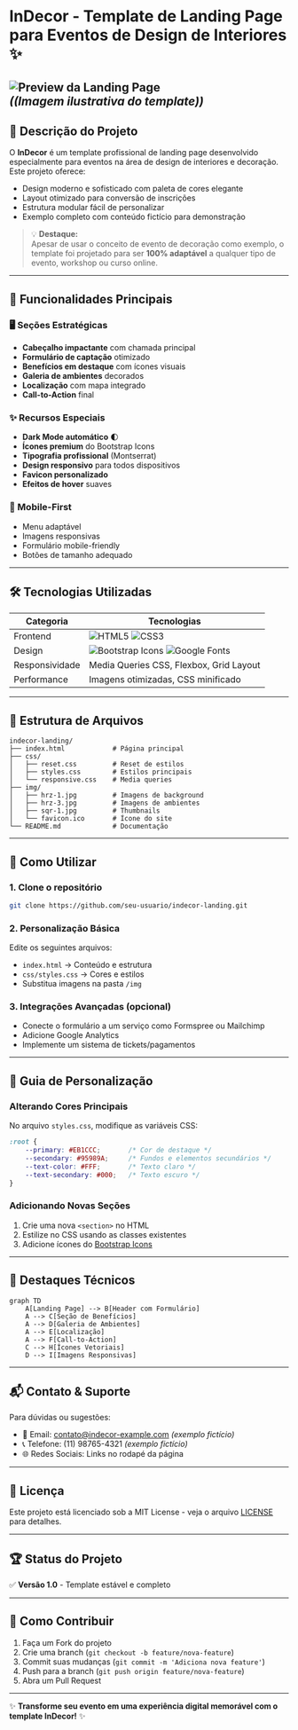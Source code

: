 # InDecor - Template de Landing Page para Eventos de Design de Interiores ✨

![Preview da Landing Page](https://i.imgur.com/sGNMpqb.jpeg)  
*((Imagem ilustrativa do template))*
---

## 📌 Descrição do Projeto

O **InDecor** é um template profissional de landing page desenvolvido especialmente para eventos na área de design de interiores e decoração. Este projeto oferece:

- Design moderno e sofisticado com paleta de cores elegante
- Layout otimizado para conversão de inscrições
- Estrutura modular fácil de personalizar
- Exemplo completo com conteúdo fictício para demonstração

> 💡 **Destaque:**  
> Apesar de usar o conceito de evento de decoração como exemplo, o template foi projetado para ser **100% adaptável** a qualquer tipo de evento, workshop ou curso online.

---

## 🎯 Funcionalidades Principais

### 🖥 Seções Estratégicas
- **Cabeçalho impactante** com chamada principal
- **Formulário de captação** otimizado
- **Benefícios em destaque** com ícones visuais
- **Galeria de ambientes** decorados
- **Localização** com mapa integrado
- **Call-to-Action** final

### ✨ Recursos Especiais
- **Dark Mode automático** 🌓
- **Ícones premium** do Bootstrap Icons
- **Tipografia profissional** (Montserrat)
- **Design responsivo** para todos dispositivos
- **Favicon personalizado**
- **Efeitos de hover** suaves

### 📱 Mobile-First
- Menu adaptável
- Imagens responsivas
- Formulário mobile-friendly
- Botões de tamanho adequado

---

## 🛠 Tecnologias Utilizadas

| Categoria       | Tecnologias                                                                 |
|-----------------|-----------------------------------------------------------------------------|
| Frontend        | ![HTML5](https://img.shields.io/badge/HTML5-E34F26?logo=html5&logoColor=white) ![CSS3](https://img.shields.io/badge/CSS3-1572B6?logo=css3&logoColor=white) |
| Design          | ![Bootstrap Icons](https://img.shields.io/badge/Bootstrap_Icons-7952B3?logo=bootstrap&logoColor=white) ![Google Fonts](https://img.shields.io/badge/Google_Fonts-4285F4?logo=google-fonts&logoColor=white) |
| Responsividade  | Media Queries CSS, Flexbox, Grid Layout                                    |
| Performance     | Imagens otimizadas, CSS minificado                                        |

---

## 📂 Estrutura de Arquivos

```
indecor-landing/
├── index.html            # Página principal
├── css/
│   ├── reset.css         # Reset de estilos
│   ├── styles.css        # Estilos principais
│   └── responsive.css    # Media queries
├── img/
│   ├── hrz-1.jpg         # Imagens de background
│   ├── hrz-3.jpg         # Imagens de ambientes
│   ├── sqr-1.jpg         # Thumbnails
│   └── favicon.ico       # Ícone do site
└── README.md             # Documentação
```

---

## 🚀 Como Utilizar

### 1. Clone o repositório
```bash
git clone https://github.com/seu-usuario/indecor-landing.git
```

### 2. Personalização Básica
Edite os seguintes arquivos:
- `index.html` → Conteúdo e estrutura
- `css/styles.css` → Cores e estilos
- Substitua imagens na pasta `/img`

### 3. Integrações Avançadas (opcional)
- Conecte o formulário a um serviço como Formspree ou Mailchimp
- Adicione Google Analytics
- Implemente um sistema de tickets/pagamentos

---

## 🎨 Guia de Personalização

### Alterando Cores Principais
No arquivo `styles.css`, modifique as variáveis CSS:
```css
:root {
    --primary: #EB1CCC;       /* Cor de destaque */
    --secondary: #95989A;     /* Fundos e elementos secundários */
    --text-color: #FFF;       /* Texto claro */
    --text-secondary: #000;   /* Texto escuro */
}
```

### Adicionando Novas Seções
1. Crie uma nova `<section>` no HTML
2. Estilize no CSS usando as classes existentes
3. Adicione ícones do [Bootstrap Icons](https://icons.getbootstrap.com/)

---

## 🌟 Destaques Técnicos

```mermaid
graph TD
    A[Landing Page] --> B[Header com Formulário]
    A --> C[Seção de Benefícios]
    A --> D[Galeria de Ambientes]
    A --> E[Localização]
    A --> F[Call-to-Action]
    C --> H[Ícones Vetoriais]
    D --> I[Imagens Responsivas]
```

---

## 📬 Contato & Suporte

Para dúvidas ou sugestões:

- 📧 Email: contato@indecor-example.com *(exemplo fictício)*
- 📞 Telefone: (11) 98765-4321 *(exemplo fictício)*
- 🌐 Redes Sociais: Links no rodapé da página

---

## 📜 Licença

Este projeto está licenciado sob a MIT License - veja o arquivo [LICENSE](LICENSE) para detalhes.

---

## 🏆 Status do Projeto

✅ **Versão 1.0** - Template estável e completo  

---

## 🤝 Como Contribuir

1. Faça um Fork do projeto
2. Crie uma branch (`git checkout -b feature/nova-feature`)
3. Commit suas mudanças (`git commit -m 'Adiciona nova feature'`)
4. Push para a branch (`git push origin feature/nova-feature`)
5. Abra um Pull Request

---

✨ **Transforme seu evento em uma experiência digital memorável com o template InDecor!** ✨